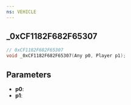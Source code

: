 ```yaml
---
ns: VEHICLE
---
```

## _0xCF1182F682F65307

```c
// 0xCF1182F682F65307
void _0xCF1182F682F65307(Any p0, Player p1);
```


## Parameters
* **p0**: 
* **p1**: 

